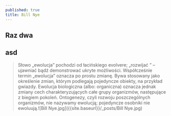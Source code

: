 ```yaml
---
published: true
title: Bill Nye
---
```

## Raz dwa

## asd




> Słowo „ewolucja” pochodzi od łacińskiego evolvere; „rozwijać ” – ujawniać bądź demonstrować ukryte możliwości. Współcześnie termin „ewolucja” oznacza po prostu zmianę. Bywa stosowany jako określenie zmian, którym podlegają pojedyncze obiekty, na przykład gwiazdy. Ewolucja biologiczna (albo: organiczna) oznacza jednak zmiany cech charakteryzujących całe grupy organizmów, następujące z biegiem pokoleń. Ontogenezy, czyli rozwoju poszczególnych organizmów, nie nazywamy ewolucją; pojedyncze osobniki nie ewoluują.![Bill Nye.jpg]({{site.baseurl}}/_posts/Bill Nye.jpg)







